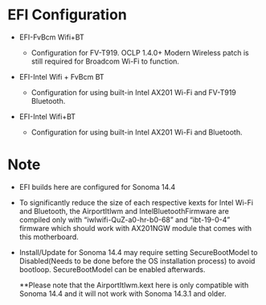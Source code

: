 # EFI Configuration

- EFI-FvBcm Wifi+BT
  - Configuration for FV-T919. OCLP 1.4.0+ Modern Wireless patch is still required for Broadcom Wi-Fi to function.

- EFI-Intel Wifi + FvBcm BT
  - Configuration for using built-in Intel AX201 Wi-Fi and FV-T919 Bluetooth.

- EFI-Intel Wifi+BT
  - Configuration for using built-in Intel AX201 Wi-Fi and Bluetooth.


#  Note 

- EFI builds here are configured for Sonoma 14.4
  
- To significantly reduce the size of each respective kexts for Intel Wi-Fi and Bluetooth, the AirportItlwm and IntelBluetoothFirmware are compiled only with “iwlwifi-QuZ-a0-hr-b0-68” and “ibt-19-0-4” firmware which should work with AX201NGW module that comes with this motherboard.

- Install/Update for Sonoma 14.4 may require setting SecureBootModel to Disabled(Needs to be done before the OS installation process) to avoid bootloop. SecureBootModel can be enabled afterwards.

  **Please note that the AirportItlwm.kext here is only compatible with Sonoma 14.4 and it will not work with Sonoma 14.3.1 and older. 
